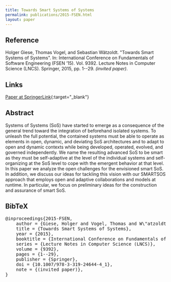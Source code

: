 ```yaml
---
title: Towards Smart Systems of Systems
permalink: publications/2015-FSEN.html
layout: paper
---
```


## Reference
Holger Giese, Thomas Vogel, and Sebastian Wätzoldt. "Towards Smart Systems of Systems". In: International Conference on Fundamentals of Software Engineering (FSEN ’15). Vol. 9392. Lecture Notes in Computer Science (LNCS). Springer, 2015, pp. 1--29. _(invited paper)_.

## Links
[Paper at SpringerLink](https://doi.org/10.1007/978-3-319-24644-4_1){:target="_blank"}

## Abstract
Systems of Systems (SoS) have started to emerge as a consequence of the general trend toward the integration of beforehand isolated systems. To unleash the full potential, the contained systems must be able to operate as elements in open, dynamic, and deviating SoS architectures and to adapt to open and dynamic contexts while being developed, operated, evolved, and governed independently. We name the resulting advanced SoS to be smart as they must be self-adaptive at the level of the individual systems and self-organizing at the SoS level to cope with the emergent behavior at that level. In this paper we analyze the open challenges for the envisioned smart SoS. In addition, we discuss our ideas for tackling this vision with our SMARTSOS approach that employs open and adaptive collaborations and models at runtime. In particular, we focus on preliminary ideas for the construction and assurance of smart SoS.

## BibTeX

<div class="bibtex">
<pre>@inproceedings{2015-FSEN,
    author = {Giese, Holger and Vogel, Thomas and W\"atzoldt, Sebastian},
    title = {Towards Smart Systems of Systems},
    year = {2015},
    booktitle = {International Conference on Fundamentals of Software Engineering (FSEN~'15)},
    series = {Lecture Notes in Computer Science (LNCS)},
    volume = {9392},
    pages = {1--29},
    publisher = {Springer},
    doi = {10.1007/978-3-319-24644-4_1},
    note = {(invited paper)},
}</pre>
</div>

